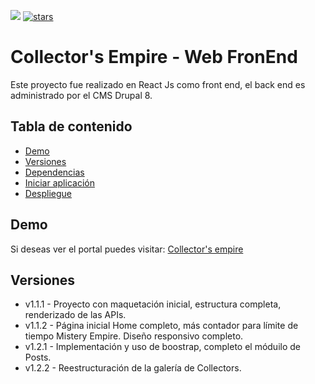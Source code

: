 ![](https://visitor-badge.glitch.me/badge?page_id=EnrageStudio.Collectors-Web)
[![stars](https://img.shields.io/github/stars/EnrageStudio/Collectors-Web)](https://github.com/EnrageStudio/Collectors-Web)

# Collector's Empire - Web FronEnd

Este proyecto fue realizado en React Js como front end, el back end es administrado por el CMS Drupal 8.

## Tabla de contenido

-   [Demo](#demo)
-   [Versiones](#versiones)
-   [Dependencias](#dependencias)
-   [Iniciar aplicación](#iniciar-aplicación)
-   [Despliegue](#despliegue)

## Demo

Si deseas ver el portal puedes visitar: [Collector's empire](www.collectors-empire.com)

## Versiones

-   v1.1.1  -   Proyecto con maquetación inicial, estructura completa, renderizado de las APIs.
-   v1.1.2  -   Página inicial Home completo, más contador para límite de tiempo Mistery Empire. Diseño responsivo completo.
-   v1.2.1  -   Implementación y uso de boostrap, completo el móduilo de Posts.
-   v1.2.2  -   Reestructuración de la galería de Collectors.


